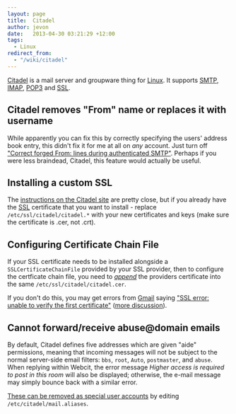 ```yaml
---
layout: page
title:  Citadel
author: jevon
date:   2013-04-30 03:21:29 +12:00
tags:
  - Linux
redirect_from:
  - "/wiki/citadel"
---
```


[Citadel](citadel.md) is a mail server and groupware thing for [Linux](linux.md). It supports [SMTP](smtp.md), [IMAP](imap.md), [POP3](pop3.md) and [SSL](ssl.md).

## Citadel removes "From" name or replaces it with username
While apparently you can fix this by correctly specifying the users' address book entry, this didn't fix it for me at all on _any_ account. Just turn off <a href="http://www.citadel.org/doku.php/faq:everydayuse:citadel_sends_my_mail_out_with_a_different_from_than_i_specified_in_my_email_client">"Correct forged From: lines during authenticated SMTP"</a>. Perhaps if you were less braindead, Citadel, this feature would actually be useful.

## Installing a custom SSL
The <a href="http://www.citadel.org/doku.php/faq:systemadmin:how_to_install_a_certificate_signed_by_a_recognized_certificate_authority">instructions on the Citadel site</a> are pretty close, but if you already have the [SSL](ssl.md) certificate that you want to install - replace `/etc/ssl/citadel/citadel.*` with your new certificates and keys (make sure the certificate is .cer, not .crt).

## Configuring Certificate Chain File
If your SSL certificate needs to be installed alongside a `SSLCertificateChainFile` provided by your SSL provider, then to configure the certficate chain file, you need to <a href="http://www.aerospacesoftware.com/howtos/citadel-ssl-certificate.html">_append_</a> the providers certificate into the same `/etc/ssl/citadel/citadel.cer`.

If you don't do this, you may get errors from [Gmail](gmail.md) saying <a href="http://productforums.google.com/d/topic/gmail/lE1ogJCo-o0/discussion">"SSL error: unable to verify the first certificate"</a> (<a href="http://productforums.google.com/d/topic/gmail/uPP9EsiY1rA/discussion">more discussion</a>).

## Cannot forward/receive abuse@domain emails
By default, Citadel defines five addresses which are given "aide" permissions, meaning that incoming messages will not be subject to the normal server-side email filters: `bbs`, `root`, `Auto`, `postmaster`, and `abuse`. When replying within Webcit, the error message _Higher access is required to post in this room_ will also be displayed; otherwise, the e-mail message may simply bounce back with a similar error.

<a href="http://uncensored.citadel.org/readfwd?go=Citadel%20Support?start_reading_at=3385800#3385800">These can be removed as special user accounts</a> by editing `/etc/citadel/mail.aliases`.
